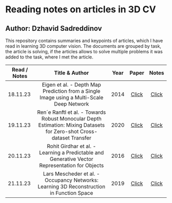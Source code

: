 # Reading notes on articles in 3D CV
## Author: Dzhavid Sadreddinov
This repository contains summaries and keypoints of articles, which I have read in learning 3D computer vision. 
The documents are grouped by task, the article is solving, if the articles allows to solve multiple problems it was added to the task, where I met the article. 

| Read / Notes  | Title  & Author  | Year | Paper  |  Notes |
| ------ |:-------------:|  :-----:| :-----:|  :-----:|
18.11.23 | Eigen et al. - Depth Map Prediction from a Single Image using a Multi-Scale Deep Network | 2014 | [Click](https://arxiv.org/pdf/1406.2283.pdf) | [Click](depth-estimation/%20Depth%20Map%20Prediction%20from%20a%20Single%20Image%20using%20a%20Multi-Scale%20Deep%20Network/notes.md)
19.11.23 | Ren´e Ranftl et al. - Towards Robust Monocular Depth Estimation: Mixing Datasets for Zero-shot Cross-dataset Transfer | 2020 | [Click](https://arxiv.org/pdf/1907.01341.pdf) | [Click](depth-estimation/Towards%20Robust%20Monocular%20Depth%20Estimation:%20Mixing%20Datasets%20for%20Zero-shot%20Cross-dataset%20Transfer/notes.md)
20.11.23 | Rohit Girdhar et al. - Learning a Predictable and Generative Vector Representation for Objects | 2016 | [Click](https://arxiv.org/pdf/1603.08637.pdf) | [Click](single-image-to-3d/Learning%20a%20Predictable%20and%20Generative%20Vector%20Representation%20for%20Objects/notes.md)
21.11.23 | Lars Mescheder et al. - Occupancy Networks: Learning 3D Reconstruction in Function Space | 2019 | [Click](https://arxiv.org/pdf/1812.03828.pdf) | [Click](single-image-to-3d/Occupancy%20Networks:%20Learning%203D%20Reconstruction%20in%20Function%20Space/notes.md)